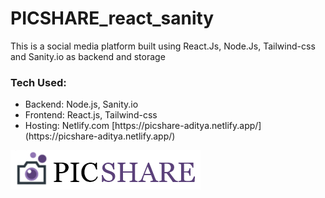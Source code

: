 # PICSHARE_react_sanity
This is a social media platform built using React.Js, Node.Js, Tailwind-css and Sanity.io as backend and storage

<h3>Tech Used:</h3>

<ul>
  <li>Backend: Node.js, Sanity.io</li>
  <li>Frontend: React.js, Tailwind-css</li>
  <li>Hosting: Netlify.com [https://picshare-aditya.netlify.app/](https://picshare-aditya.netlify.app/)</li>
</ul>

![logo](https://github.com/adityadev31/picshare_react_sanity/blob/main/picshare_frontend/src/assets/logo.png?raw=true)
